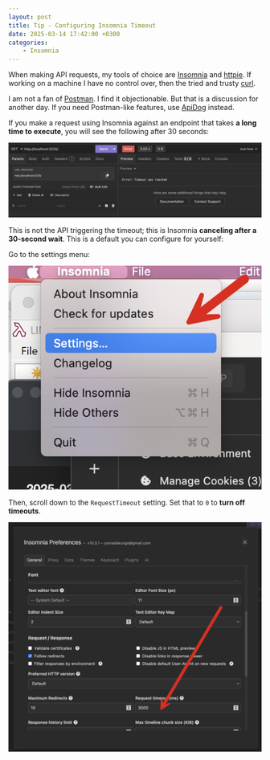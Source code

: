 ```yaml
---
layout: post
title: Tip - Configuring Insomnia Timeout
date: 2025-03-14 17:42:00 +0300
categories:
    - Insomnia
---
```


When making API requests, my tools of choice are [Insomnia](https://insomnia.rest/) and [httpie](https://httpie.io/). If working on a machine I have no control over, then the tried and trusty [curl](https://curl.se/).

I am not a fan of [Postman](https://www.postman.com/). I find it objectionable. But that is a discussion for another day. If you need Postman-like features, use [ApiDog](https://apidog.com/) instead.

If you make a request using Insomnia against an endpoint that takes **a long time to execute**, you will see the following after 30 seconds:

![InsomniaTimeout](../images/2025/03/InsomniaTimeout.png)

This is not the API triggering the timeout; this is Insomnia **canceling after a 30-second wait**. This is a default you can configure for yourself:

Go to the settings menu:

![InsomniaMenu](../images/2025/03/InsomniaMenu.png)

Then, scroll down to the `RequestTimeout` setting. Set that to `0` to **turn off timeouts**.

![InsomniaSettings](../images/2025/03/InsomniaSettings.png)
